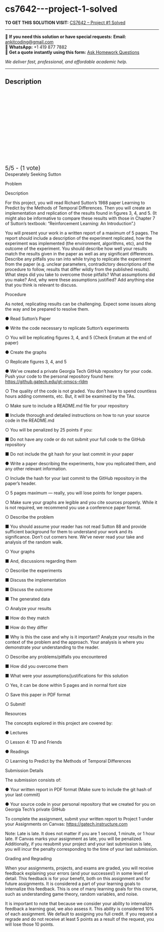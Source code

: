 # cs7642---project-1-solved
**TO GET THIS SOLUTION VISIT:** [CS7642 – Project #1 Solved](https://www.ankitcodinghub.com/product/cs7642-project-1-solved-2/)


---

📩 **If you need this solution or have special requests:** **Email:** ankitcoding@gmail.com  
📱 **WhatsApp:** +1 419 877 7882  
📄 **Get a quote instantly using this form:** [Ask Homework Questions](https://www.ankitcodinghub.com/services/ask-homework-questions/)

*We deliver fast, professional, and affordable academic help.*

---

<h2>Description</h2>



<div class="kk-star-ratings kksr-auto kksr-align-center kksr-valign-top" data-payload="{&quot;align&quot;:&quot;center&quot;,&quot;id&quot;:&quot;105391&quot;,&quot;slug&quot;:&quot;default&quot;,&quot;valign&quot;:&quot;top&quot;,&quot;ignore&quot;:&quot;&quot;,&quot;reference&quot;:&quot;auto&quot;,&quot;class&quot;:&quot;&quot;,&quot;count&quot;:&quot;1&quot;,&quot;legendonly&quot;:&quot;&quot;,&quot;readonly&quot;:&quot;&quot;,&quot;score&quot;:&quot;5&quot;,&quot;starsonly&quot;:&quot;&quot;,&quot;best&quot;:&quot;5&quot;,&quot;gap&quot;:&quot;4&quot;,&quot;greet&quot;:&quot;Rate this product&quot;,&quot;legend&quot;:&quot;5\/5 - (1 vote)&quot;,&quot;size&quot;:&quot;24&quot;,&quot;title&quot;:&quot;CS7642 - Project #1 Solved&quot;,&quot;width&quot;:&quot;138&quot;,&quot;_legend&quot;:&quot;{score}\/{best} - ({count} {votes})&quot;,&quot;font_factor&quot;:&quot;1.25&quot;}">

<div class="kksr-stars">

<div class="kksr-stars-inactive">
            <div class="kksr-star" data-star="1" style="padding-right: 4px">


<div class="kksr-icon" style="width: 24px; height: 24px;"></div>
        </div>
            <div class="kksr-star" data-star="2" style="padding-right: 4px">


<div class="kksr-icon" style="width: 24px; height: 24px;"></div>
        </div>
            <div class="kksr-star" data-star="3" style="padding-right: 4px">


<div class="kksr-icon" style="width: 24px; height: 24px;"></div>
        </div>
            <div class="kksr-star" data-star="4" style="padding-right: 4px">


<div class="kksr-icon" style="width: 24px; height: 24px;"></div>
        </div>
            <div class="kksr-star" data-star="5" style="padding-right: 4px">


<div class="kksr-icon" style="width: 24px; height: 24px;"></div>
        </div>
    </div>

<div class="kksr-stars-active" style="width: 138px;">
            <div class="kksr-star" style="padding-right: 4px">


<div class="kksr-icon" style="width: 24px; height: 24px;"></div>
        </div>
            <div class="kksr-star" style="padding-right: 4px">


<div class="kksr-icon" style="width: 24px; height: 24px;"></div>
        </div>
            <div class="kksr-star" style="padding-right: 4px">


<div class="kksr-icon" style="width: 24px; height: 24px;"></div>
        </div>
            <div class="kksr-star" style="padding-right: 4px">


<div class="kksr-icon" style="width: 24px; height: 24px;"></div>
        </div>
            <div class="kksr-star" style="padding-right: 4px">


<div class="kksr-icon" style="width: 24px; height: 24px;"></div>
        </div>
    </div>
</div>


<div class="kksr-legend" style="font-size: 19.2px;">
            5/5 - (1 vote)    </div>
    </div>
Desperately Seeking Sutton

Problem

Description

For this project, you will read Richard Sutton’s 1988 paper Learning to Predict by the Methods of Temporal Differences. Then you will create an implementation and replication of the results found in figures 3, 4, and 5. (It might also be informative to compare these results with those in Chapter 7 of Sutton’s textbook: “Reinforcement Learning: An Introduction”.)

You will present your work in a written report of a maximum of 5 pages. The report should include a description of the experiment replicated, how the experiment was implemented (the environment, algorithms, etc), and the outcome of the experiment. You should describe how well your results match the results given in the paper as well as any significant differences. Describe any pitfalls you ran into while trying to replicate the experiment from the paper (e.g. unclear parameters, contradictory descriptions of the procedure to follow, results that differ wildly from the published results). What steps did you take to overcome those pitfalls? What assumptions did you make? And, why were these assumptions justified? Add anything else that you think is relevant to discuss.

Procedure

As noted, replicating results can be challenging. Expect some issues along the way and be prepared to resolve them.

● Read Sutton’s Paper

● Write the code necessary to replicate Sutton’s experiments

○ You will be replicating figures 3, 4, and 5 (Check Erratum at the end of paper)

● Create the graphs

○ Replicate figures 3, 4, and 5

● We’ve created a private Georgia Tech GitHub repository for your code. Push your code to the personal repository found here: https://github.gatech.edu/gt-omscs-rldm

○ The quality of the code is not graded. You don’t have to spend countless hours adding comments, etc. But, it will be examined by the TAs.

○ Make sure to include a README.md file for your repository

■ Include thorough and detailed instructions on how to run your source code in the README.md

○ You will be penalized by 25 points if you:

■ Do not have any code or do not submit your full code to the GitHub repository

■ Do not include the git hash for your last commit in your paper

● Write a paper describing the experiments, how you replicated them, and any other relevant information.

○ Include the hash for your last commit to the GitHub repository in the paper’s header.

○ 5 pages maximum — really, you will lose points for longer papers.

○ Make sure your graphs are legible and you cite sources properly. While it is not required, we recommend you use a conference paper format.

○ Describe the problem

■ You should assume your reader has not read Sutton 88 and provide sufficient background for them to understand your work and its significance. Don’t cut corners here. We’ve never read your take and analysis of the random walk.

○ Your graphs

■ And, discussions regarding them

○ Describe the experiments

■ Discuss the implementation

■ Discuss the outcome

■ The generated data

○ Analyze your results

■ How do they match

■ How do they differ

■ Why is this the case and why is it important? Analyze your results in the context of the problem and the approach. Your analysis is where you demonstrate your understanding to the reader.

○ Describe any problems/pitfalls you encountered

■ How did you overcome them

■ What were your assumptions/justifications for this solution

○ Yes, it can be done within 5 pages and in normal font size

○ Save this paper in PDF format

○ Submit!

Resources

The concepts explored in this project are covered by:

● Lectures

○ Lesson 4: TD and Friends

● Readings

○ Learning to Predict by the Methods of Temporal Differences

Submission Details

The submission consists of:

● Your written report in PDF format (Make sure to include the git hash of your last commit)

● Your source code in your personal repository that we created for you on Georgia Tech’s private GitHub

To complete the assignment, submit your written report to Project 1 under your Assignments on Canvas: https://gatech.instructure.com

Note: Late is late. It does not matter if you are 1 second, 1 minute, or 1 hour late. If Canvas marks your assignment as late, you will be penalized. Additionally, if you resubmit your project and your last submission is late, you will incur the penalty corresponding to the time of your last submission.

Grading and Regrading

When your assignments, projects, and exams are graded, you will receive feedback explaining your errors (and your successes!) in some level of detail. This feedback is for your benefit, both on this assignment and for future assignments. It is considered a part of your learning goals to internalize this feedback. This is one of many learning goals for this course, such as understanding game theory, random variables, and noise.

It is important to note that because we consider your ability to internalize feedback a learning goal, we also assess it. This ability is considered 10% of each assignment. We default to assigning you full credit. If you request a regrade and do not receive at least 5 points as a result of the request, you will lose those 10 points.

